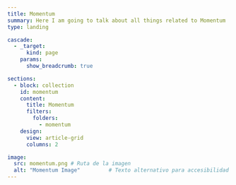 ```yaml
---
title: Momentum
summary: Here I am going to talk about all things related to Momentum
type: landing

cascade:
  - _target:
      kind: page
    params:
      show_breadcrumb: true

sections:
  - block: collection
    id: momentum
    content:
      title: Momentum
      filters:
        folders:
          - momentum
    design:
      view: article-grid
      columns: 2

image:
  src: momentum.png # Ruta de la imagen
  alt: "Momentum Image"         # Texto alternativo para accesibilidad
---
```

